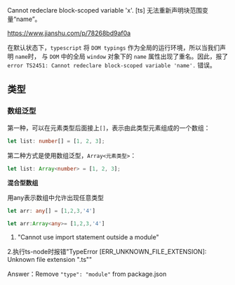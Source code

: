 Cannot redeclare block-scoped variable 'x'.  [ts] 无法重新声明块范围变量“name”。

https://www.jianshu.com/p/78268bd9af0a

在默认状态下，`typescript` 将 `DOM typings` 作为全局的运行环境，所以当我们声明 `name`时， 与 `DOM` 中的全局 `window` 对象下的 `name` 属性出现了重名。因此，报了 `error TS2451: Cannot redeclare block-scoped variable 'name'.` 错误。



## 类型

### 数组泛型

第一种，可以在元素类型后面接上`[]`，表示由此类型元素组成的一个数组：

```typescript
let list: number[] = [1, 2, 3];
```

第二种方式是使用数组泛型，`Array<元素类型>`：

```typescript
let list: Array<number> = [1, 2, 3];
```

**混合型数组**

用any表示数组中允许出现任意类型

```ts
let arr: any[] = [1,2,3,'4']
```

```ts
let arr:Array<any>= [1,2,3,'4']
```







1. "Cannot use import statement outside a module"

2.执行ts-node时报错"TypeError [ERR_UNKNOWN_FILE_EXTENSION]: Unknown file extension ".ts""

Answer：Remove `"type": "module"` from package.json

